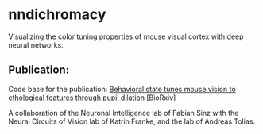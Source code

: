 # nndichromacy
Visualizing the color tuning properties of mouse visual cortex with deep neural networks.

## Publication:
Code base for the publication:
[Behavioral state tunes mouse vision to ethological
features through pupil dilation](https://www.biorxiv.org/content/10.1101/2021.09.03.458870v1) [BioRxiv]

A collaboration of the Neuronal Intelligence lab of Fabian Sinz with the Neural Circuits of Vision lab of Katrin Franke, and the lab of Andreas Tolias.
